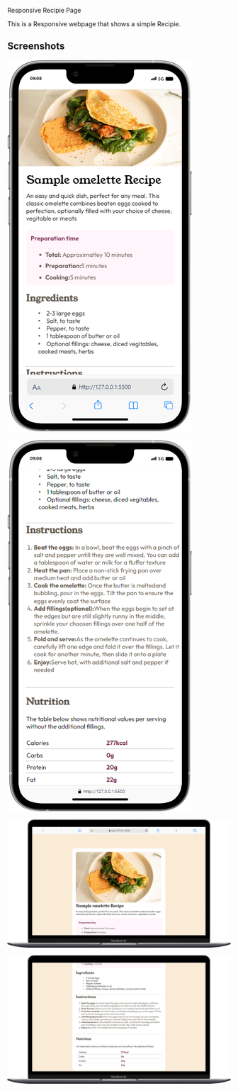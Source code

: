 
Responsive Recipie Page

This is a Responsive webpage that shows a simple Recipie.



## Screenshots

![Image 1](https://github.com/SidhardhJoe/Responsive-Recipe-Page/blob/main/ScreenShots/Phone%201.png)

![Image 2](https://github.com/SidhardhJoe/Responsive-Recipe-Page/blob/main/ScreenShots/Phone%202.png)

![Image 3](https://github.com/SidhardhJoe/Responsive-Recipe-Page/blob/main/ScreenShots/Desktop%201.png)

![Image 4](https://github.com/SidhardhJoe/Responsive-Recipe-Page/blob/main/ScreenShots/Desktop%202.png)




